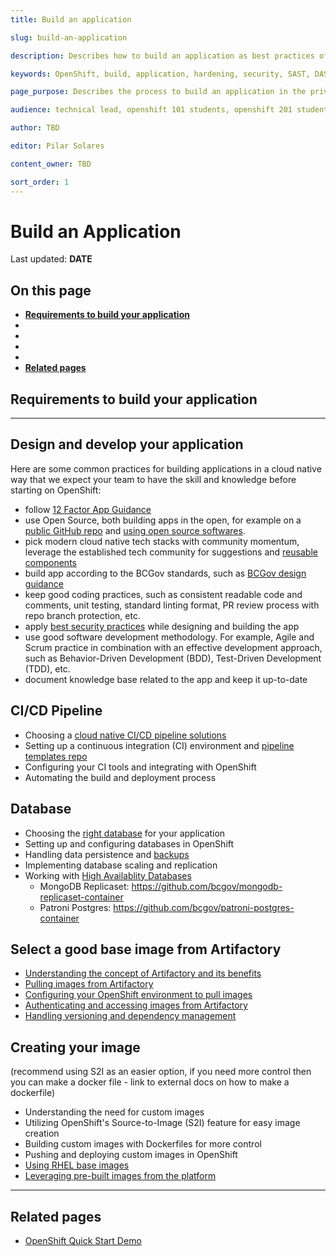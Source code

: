 ```yaml
---
title: Build an application

slug: build-an-application

description: Describes how to build an application as best practices of the platform. 

keywords: OpenShift, build, application, hardening, security, SAST, DAST, PaaS, Risk Mitigation, build best practices, app 

page_purpose: Describes the process to build an application in the private cloud as a Service Platform

audience: technical lead, openshift 101 students, openshift 201 students,  developers

author: TBD

editor: Pilar Solares

content_owner: TBD

sort_order: 1
---
```



# Build an Application 
Last updated: **DATE**

<!---Purpose of page description goes here--> 

## On this page
* [**Requirements  to build your application**](#requirements-to-build-your-application) 
*
*
*
*
* [**Related pages**](#related-pages)

<!-- ### End of On this page -->

## Requirements to build your application

<!-- ### This content will explain requirements that all teams should have ready before starting to build their application -->
---

<!-- ### The following topics are listed as suggestions - still to be discussed with subject matter expert  -->
## Design and develop your application
Here are some common practices for building applications in a cloud native way that we expect your team to have the skill and knowledge before starting on OpenShift:

- follow [12 Factor App Guidance](https://12factor.net/)
- use Open Source, both building apps in the open, for example on a [public GitHub repo](https://docs.developer.gov.bc.ca/start-working-in-bcgov-github-organization/) and [using open source softwares](https://docs.developer.gov.bc.ca/evaluate-open-source-content/). 
- pick modern cloud native tech stacks with community momentum, leverage the established tech community for suggestions and [reusable components](https://docs.developer.gov.bc.ca/reusable-services-list/)
- build app according to the BCGov standards, such as [BCGov design guidance](https://docs.developer.gov.bc.ca/about-the-design-system/)
- keep good coding practices, such as consistent readable code and comments, unit testing, standard linting format, PR review process with repo branch protection, etc.
- apply [best security practices](https://docs.developer.gov.bc.ca/security-best-practices-for-apps/) while designing and building the app
- use good software development methodology. For example, Agile and Scrum practice in combination with an effective development approach, such as Behavior-Driven Development (BDD), Test-Driven Development (TDD), etc.
- document knowledge base related to the app and keep it up-to-date

## CI/CD Pipeline
- Choosing a [cloud native CI/CD pipeline solutions](https://docs.developer.gov.bc.ca/ci-cd-pipeline-templates/)
- Setting up a continuous integration (CI) environment and [pipeline templates repo](https://github.com/bcgov/pipeline-templates)
- Configuring your CI tools and integrating with OpenShift 
- Automating the build and deployment process

## Database
- Choosing the [right database](https://docs.developer.gov.bc.ca/opensource-database-technologies/) for your application
- Setting up and configuring databases in OpenShift 
- Handling data persistence and [backups](https://docs.developer.gov.bc.ca/database-backup-best-practices/)
- Implementing database scaling and replication
- Working with [High Availablity Databases](https://docs.developer.gov.bc.ca/high-availability-database-clusters/)
  - MongoDB Replicaset: https://github.com/bcgov/mongodb-replicaset-container
  - Patroni Postgres: https://github.com/bcgov/patroni-postgres-container

## Select a good base image from Artifactory
- [Understanding the concept of Artifactory and its benefits](https://docs.developer.gov.bc.ca/image-artifact-management-with-artifactory/)
- [Pulling images from Artifactory](https://docs.developer.gov.bc.ca/push-pull-artifacts-artifactory/)
- [Configuring your OpenShift environment to pull images](https://docs.developer.gov.bc.ca/setup-artifactory-project-repository/)
- [Authenticating and accessing images from Artifactory](https://docs.developer.gov.bc.ca/setup-artifactory-service-account/)
- [Handling versioning and dependency management](https://docs.developer.gov.bc.ca/best-practices-for-managing-image-streams/)

## Creating your image 
(recommend using S2I as an easier option, if you need more control then you can make a docker file - link to external docs on how to make a dockerfile)
- Understanding the need for custom images
- Utilizing OpenShift's Source-to-Image (S2I) feature for easy image creation
- Building custom images with Dockerfiles for more control
- Pushing and deploying custom images in OpenShift 
- [Using RHEL base images](https://docs.developer.gov.bc.ca/build-with-rhel-base-images/)
- [Leveraging pre-built images from the platform](https://docs.developer.gov.bc.ca/prebuilt-images/)


---
## Related pages
- [OpenShift Quick Start Demo](https://github.com/bcgov/quickstart-openshift)

